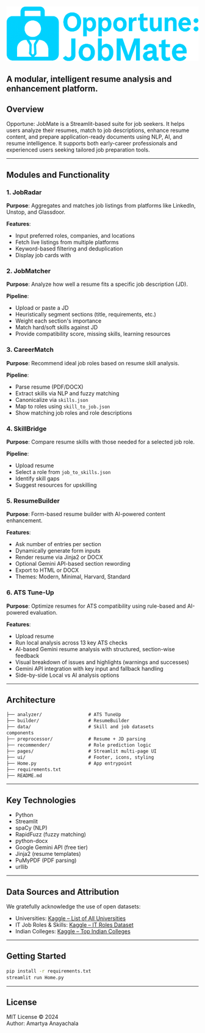 
![Opportune: JobMate](ui/assets/header.png)
---
A modular, intelligent resume analysis and enhancement platform.
---

## Overview  
Opportune: JobMate is a Streamlit-based suite for job seekers. It helps users analyze their resumes, match to job descriptions, enhance resume content, and prepare application-ready documents using NLP, AI, and resume intelligence. It supports both early-career professionals and experienced users seeking tailored job preparation tools.

---

## Modules and Functionality  

### 1. JobRadar
**Purpose**: Aggregates and matches job listings from platforms like LinkedIn, Unstop, and Glassdoor.

**Features**:
- Input preferred roles, companies, and locations  
- Fetch live listings from multiple platforms  
- Keyword-based filtering and deduplication  
- Display job cards with

### 2. JobMatcher
**Purpose**: Analyze how well a resume fits a specific job description (JD).

**Pipeline**:
- Upload or paste a JD
- Heuristically segment sections (title, requirements, etc.)
- Weight each section's importance
- Match hard/soft skills against JD
- Provide compatibility score, missing skills, learning resources

### 3. CareerMatch  
**Purpose**: Recommend ideal job roles based on resume skill analysis.

**Pipeline**:
- Parse resume (PDF/DOCX)
- Extract skills via NLP and fuzzy matching
- Canonicalize via `skills.json`
- Map to roles using `skill_to_job.json`
- Show matching job roles and role descriptions

### 4. SkillBridge  
**Purpose**: Compare resume skills with those needed for a selected job role.

**Pipeline**:
- Upload resume
- Select a role from `job_to_skills.json`
- Identify skill gaps
- Suggest resources for upskilling

### 5. ResumeBuilder  
**Purpose**: Form-based resume builder with AI-powered content enhancement.

**Features**:
- Ask number of entries per section
- Dynamically generate form inputs
- Render resume via Jinja2 or DOCX
- Optional Gemini API-based section rewording
- Export to HTML or DOCX
- Themes: Modern, Minimal, Harvard, Standard

### 6. ATS Tune-Up  
**Purpose**: Optimize resumes for ATS compatibility using rule-based and AI-powered evaluation.

**Features**:
- Upload resume
- Run local analysis across 13 key ATS checks
- AI-based Gemini resume analysis with structured, section-wise feedback
- Visual breakdown of issues and highlights (warnings and successes)
- Gemini API integration with key input and fallback handling
- Side-by-side Local vs AI analysis options

---

## Architecture

```
├── analyzer/                 # ATS TuneUp
├── builder/                  # ResumeBuilder 
├── data/                     # Skill and job datasets
components
├── preprocessor/             # Resume + JD parsing
├── recommender/              # Role prediction logic
├── pages/                    # Streamlit multi-page UI
├── ui/                       # Footer, icons, styling
├── Home.py                   # App entrypoint
├── requirements.txt
├── README.md
```

---

## Key Technologies

- Python
- Streamlit
- spaCy (NLP)
- RapidFuzz (fuzzy matching)
- python-docx
- Google Gemini API (free tier)
- Jinja2 (resume templates)
- PuMyPDF (PDF parsing)
- urllib

---

## Data Sources and Attribution

We gratefully acknowledge the use of open datasets:

- Universities: [Kaggle – List of All Universities](https://www.kaggle.com/datasets/anshdwvdi/list-of-all-universities-in-the-world)
- IT Job Roles & Skills: [Kaggle – IT Roles Dataset](https://www.kaggle.com/datasets/dhivyadharunaba/it-job-roles-skills-dataset)
- Indian Colleges: [Kaggle – Top Indian Colleges](https://www.kaggle.com/datasets/soumyadipghorai/top-indian-colleges)

---

## Getting Started

```bash
pip install -r requirements.txt
streamlit run Home.py
```

---

## License  
MIT License © 2024  
Author: Amartya Anayachala